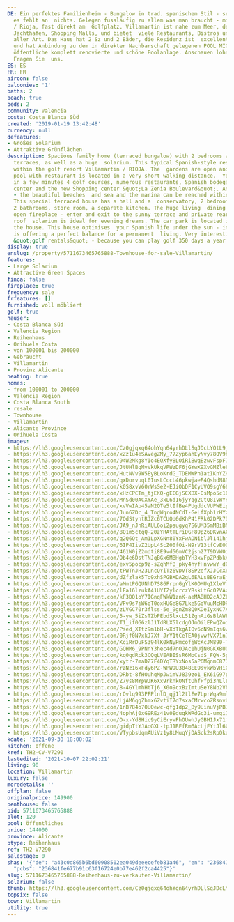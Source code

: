 ```yaml
---
DE: Ein perfektes Familienheim - Bungalow in trad. spanischem Stil - sehr gut eingerichtet,
  es fehlt an  nichts. Gelegen fussläufig zu allem was man braucht - mitten in Villamartin
  / Rioja, fast direkt am  Golfplatz. Villamartin ist nahe zum Meer, den Sandstränden,
  Jachthafen, Shopping Malls, und bietet  viele Restaurants, Bistros und Geschäfte
  aller Art. Das Haus hat 2 Sz und 2 Bäder, die Residenz ist  excellent gepflegt,
  und hat Anbindung zu dem in direkter Nachbarschaft gelegenen POOL MICAELA -  eine
  öffentliche komplett renovierte und schöne Poolanlage. Anschauen lohnt sich sehr.
  Fragen Sie  uns.
ES: ES
FR: FR
aircon: false
balconies: '1'
baths: 2
beach: true
beds: 2
community: Valencia
costa: Costa Blanca Süd
created: '2019-01-19 13:42:48'
currency: null
defeatures:
- Großes Solarium
- Attraktive Grünflächen
description: Spacious family home (terraced bungalow) with 2 bedrooms and several
  terraces, as well as a huge  solarium. This typical Spanish-style residence is located
  within the golf resort Villamartin / RIOJA. The  gardens are open and a lovely public
  pool with restaurant is located in a very short walking distance.  You can reach
  in a few minutes 4 golf courses, numerous restaurants, Spanish bodegas, the clubhouse,  fitness
  center and the new Shopping center &quot;La Zenia Boulevard&quot;. And before all
  - the beautiful beaches  and sea and the marina can be reached within 5 minutes.
  This special terraced house has a hall and a  conservatory, 2 bedrooms with terraces,
  2 bathrooms, store room, a separate kitchen. The huge living  dining comes with
  open fireplace - enter and exit to the sunny terrace and private rear garden. A
  roof  solarium is ideal for evening dreams. The car park is located in front of
  the house. This house optimises  your Spanish life under the sun - in and outside
  is offering a perfect balance for a permanent  living. Very interesting also for
  &quot;golf rentals&quot; - because you can play golf 350 days a year. Have a look.
display: true
enslug: /property/5711673465765888-Townhouse-for-sale-Villamartin/
features:
- Large Solarium
- Attractive Green Spaces
finca: false
fireplace: true
frequency: sale
frfeatures: []
furnished: voll möbliert
golf: true
hauser:
- Costa Blanca Süd
- Valencia Region
- Reihenhaus
- Orihuela Costa
- von 100001 bis 200000
- Gebraucht
- Villamartin
- Provinz Alicante
heating: true
homes:
- from 100001 to 200000
- Valencia Region
- Costa Blanca South
- resale
- Townhouse
- Villamartin
- Alicante Province
- Orihuela Costa
images:
- https://lh3.googleusercontent.com/Cz0gjqxq64ohYqn64yrhDLlSqJDcLYOtL9jP36TFooehaphx4wDeJiCjdjLpTG6sHiAMH-yu-Tdo4d9889emF_3MSe1bsTwylT8=w640-rj-e30-l100
- https://lh3.googleusercontent.com/xZz1u4eSAvegZMy_77Zyp6ahEyNvy78QV9hEUB6_2unZQfcMaAX5eRUqoXAGqa5f_yIxlbopBMWQKAO_F9z4gsSFDEPcLvVIWA=w640-rj-e30-l100
- https://lh3.googleusercontent.com/94W2Mkg8YIo4EQXfy8LOiRiBwqEzwvFspF7j6s3y81_ocskjtk7YzrU-0Y6vfkPV-fK4YFVDJykrcTCr3eR27rAzXlXR-DsWbsU=w640-rj-e30-l100
- https://lh3.googleusercontent.com/JtUHlBqMvVkUkqVPWzDF6jGYwX9XvGMZle8PAg6ECBQD4j28OJp2fcuLa2pwPbWcJI03pYIQ49fSP_rJCOhr3IZ34fYRHaH7=w640-rj-e30-l100
- https://lh3.googleusercontent.com/HutNVv9W5EyBLoKrdG_TDEMWPh1atIKnYZH4OfjVH5oqwqJbHoNXVSfvTXW2ku5-tEje6pNRX_RNMKwIwu32Ytn43fwEpOw_jA=w640-rj-e30-l100
- https://lh3.googleusercontent.com/qxDorvuqL0IusLCccL46pkwjaeP4QshdN8NMf1rSioYNDmjph0YPHbUKMcumg21hYAXlVnlCfNNThlGRycFUoKIXP0as2WWJZg=w640-rj-e30-l100
- https://lh3.googleusercontent.com/k0S8xvV60rWsSe2-EJiObDF1CyUVQ9sgY66B1j8Z5V0-F0oTgcfR6mct2IlwfpkIEo6pIecuxCvraJs5pRVbE2MWASNCMLVK_RI=w640-rj-e30-l100
- https://lh3.googleusercontent.com/xHzCPCTm_tjEKQ-gECGjSCXBX-OsMpo5c10nLFDApaR2NJE_EBiTeVABLzici-wJhzcyp0si5156rDWZ658s8CezLJ0i3oc17Q=w640-rj-e30-l100
- https://lh3.googleusercontent.com/MnSd00ACXYAe_3xL6d16jyYqg2CtQ8IvWYK0BYwJvuLiM88BnP7jAlmhh-9B-kzXc_uXvAxRAD-KqYuxgrf9PGWl8semb6PJ92c=w640-rj-e30-l100
- https://lh3.googleusercontent.com/xvVwIAp45aN2QTe5tIfBe4PUgddcVUPWEipgqVURbXMSJ9ZqRxUPKnKmO3AuecFvXJEJxU_lSBkER9FHDlpyRkI1nZfk16NE=w640-rj-e30-l100
- https://lh3.googleusercontent.com/Jun6ZDc_4_TngWqro4NCdI-GeLfXpb1rHYzpdekGv6Ve4j84x_dB2363XQkc1dsV8rvG2fDRexhmnehxKAfRZ-nHEtqk0oOSW_w=w640-rj-e30-l100
- https://lh3.googleusercontent.com/7QdStyntRJZc6TCUQU6dKhP41FRk02DPk7D6cg66lY8KYe6Qp_qWTswBPL_RiDPf5LAeLRjo4SP2DQ97gbBEI6QQCcHqCW93qQ=w640-rj-e30-l100
- https://lh3.googleusercontent.com/JA9_nJhRiAUL6oi2psugyq7S6UM35mMBiBN6U8DYtFJuHWmNUCnsGFswI96r6Rhanm9YNUsAFXY5MIrpDV5htaDv1Eld-Ji3Og=w640-rj-e30-l100
- https://lh3.googleusercontent.com/8O1m5ctqQ-20zYRAtTLriDGF89p26DKvnACX_itWlSu4pr3vvZ8NNhEfUE_4bTKo-9KhfoPa_n4BVMvJZUMu8uAoX37zSYHYTtI=w640-rj-e30-l100
- https://lh3.googleusercontent.com/q2Q6Qt_Am1LpXGNn80YxFwAONiblJl141hjFScl_Iq35D3WAhNDg-BRWklRF4Z8AeCmiMPHpP4GtmFmNOl_88gdyh0xk2mmTGA=w640-rj-e30-l100
- https://lh3.googleusercontent.com/6IP4IivZ2UpL4ScZ00fOi-N9rV13tfCvEOQZfXbdBoCEEVHjzO9l_jKpdOUkxYGbg43Qt8atTTiFXK9MXdXbNhpdZkXNxJ5bOQ=w640-rj-e30-l100
- https://lh3.googleusercontent.com/461W0jZ2mdti8E9vd56mVC2jsn27T9DVW0iPfA21cipzDpCN8RzKJtDFcgqZB5VeTAAkSVV14ot1du7DjPN7Ka4K0tzHskWj=w640-rj-e30-l100
- https://lh3.googleusercontent.com/Ob4e6DstTNJqBGx6MBHgbTYH3xvFpZPdbkVinhDBA8CjoJzG83IgagYXalFhOwlw7cHWYsarg8gTKfSRKfVOMmP_JhdFTM3sXzY=w640-rj-e30-l100
- https://lh3.googleusercontent.com/exv5pocp9z-sZqhMfB_pky4hyfHnvwwY_dGB7xQGQ9u11ZbvLU68QYaF07JTrDRC3LD8zktfMHxFs9kOAamSelPo_6MsWeic6w=w640-rj-e30-l100
- https://lh3.googleusercontent.com/tPWTnJH23LncQYiTz6VDVT8SP2efXJJCcXesrEMJ4WFVRvpbTHLP2g8VaW_VUpOxDChkGeYk9tRboerermvy0zYIUwLb-4jHug=w640-rj-e30-l100
- https://lh3.googleusercontent.com/dZfzlak5To9xhSPGBXDA2gL6EALsBEGraEjTg2uea69QdCV0GN1RKVqmLVMZRsw9Kvkpr00a3P1CZz0Jbstmf4DyxDVKZOERtEI=w640-rj-e30-l100
- https://lh3.googleusercontent.com/aMmtPGQUNhD7S86FrpnGgYlK0OMUq1XleVm5eB4n1KdWsWCF3oqFHMREjNJdcUz5fqWsXu_l8XkuyRVUjwBC_Ch9PqfXSFYsPQ=w640-rj-e30-l100
- https://lh3.googleusercontent.com/lFa16lzukA41UYIZylcrczYRskLtGcO2VAxzXKBivoHK3e1f6WsYSpaBmba7RwqTueoysnSA-Qr_8FxLCqbqNpg-uV14lFc8=w640-rj-e30-l100
- https://lh3.googleusercontent.com/kF3DQ1oY7IGnqFWkW1znK-aeMABHD2cAJZL8GH9b39PWgnR4MAlYZINFFJHFK0Pwmi3uEvrjHfmivLjaw6WdvFKNjGKgYzKHhRQ=w640-rj-e30-l100
- https://lh3.googleusercontent.com/VFv9s7jW6qT0oxHUGe8G7Lke5GqVuuMcHDRKANKEvO3_NAknH150DNiM_EZope2ZQBgZt7JBEdS17mDHZL1UlxPUkACzB7wH=w640-rj-e30-l100
- https://lh3.googleusercontent.com/zLVGC70r3flss-5e_9gnZm8Q0KDeIyxNC7AdTYzOCG35DVuqADYUv7jVCyRIbNB-q0ybA9tPzeH_jMEYdq-Pkj205_BLHNywMQ=w640-rj-e30-l100
- https://lh3.googleusercontent.com/5-yw_5iZsTZbPEbdSlxcL51ZghAiGsBlAWFkpoRTCsUJMFJcalfeLEIl-M4yWDpaZe4OauVr2KXZokXl-X2tcJ-gOFT4R4RjYw=w640-rj-e30-l100
- https://lh3.googleusercontent.com/T1_if0G6zlJ1TdRLX5lcdgOJmOilEPwQZoil33TpOlfGBGvpWqEXtgdSkd5zuQC2gMXWaYQBHmohf5dsQ03iXiXGnn0xiVrsyQ=w640-rj-e30-l100
- https://lh3.googleusercontent.com/Psed_XTtz9m1bH-vXdTkgAIQv6cN9mIqs6weXtdOVBYSNiAFFUFwRBG1X0yQthoWREIZa-dH8OslG6gKS0_SytgvkVr4Y_AQf9E=w640-rj-e30-l100
- https://lh3.googleusercontent.com/0Rjf0N7xkJ7Xf-JrY1tCeTEA0jvwfVX71n79q2L25NqAQ07-7mz6SNwkOtLGm08aMMIIfjn_9co40kD8CGit_SZOJQmnAHRflA=w640-rj-e30-l100
- https://lh3.googleusercontent.com/KciRrDuFS394lK0kNyPmcofjWcKcJM890-TdtxiA80BvpkJKmDZs_Bx6Er7pxsTV-fiFM6rJoNXxVFu7l9EHi8IGl6rXXKfj5A=w640-rj-e30-l100
- https://lh3.googleusercontent.com/GQHM6_9PNnY3hec4d7nOJAc1hUjN0GKXBUQSGz_bXS3bEpCyFhXAAsDMQnUircLDb26eUO7J3626nkGqpBNzW3Jo1jYL5MH6L3s=w640-rj-e30-l100
- https://lh3.googleusercontent.com/kq0qdRck3CQqLVEABISsR6MoCsdS_FQW-5piWXHPVRv8L52lPE6lh49w0XbXn159Uf7krqdaS20fzK3S5de2Y2d4Yf3_iFmn=w640-rj-e30-l100
- https://lh3.googleusercontent.com/xytr-7maDZ7F4DYqTRYxNos5aP6MqnmC873XC0joZry4PTMaJ4huskI5ZJqjmXDv7ROGARV8qWUU5qSvMmm8p-1ux2XQ0ef1=w640-rj-e30-l100
- https://lh3.googleusercontent.com/rzNz16xFdy6PZ-WPW9U3048EE9svkWbVHiGdXk47qY7OjZXy7d3DsJ2nd-kHfOaCtg9aAYBd8c1MsM7PX8wv1yxVBgct_ybx5g=w640-rj-e30-l100
- https://lh3.googleusercontent.com/DRbt-8fHOuhqMpJwimVJ839zo1_EK6iG97pg-TJ8lFPnt2aEe1jiXNUCnjwGPB0HmMAhJW5MIIr1B5ABkPy9N3T2t2r1D_to=w640-rj-e30-l100
- https://lh3.googleusercontent.com/Z7ys8MYpWJK6Xx9rknkONftOhfPfpi3nLlL5Du-iWSSLid6Qg47mRvAtKQ1STzCnxUJe-NPb-sRPwStyyRl8hu9RfFPJnoLVDg=w640-rj-e30-l100
- https://lh3.googleusercontent.com/8-4GYlmhHtTj6_X0o9cxBzImtuSeY8Nb2VboMVg0zFrhxpQqls3PAg4WOMc02fAGrhTBqg-XzDhaoDfqwIDnjR8HmTZmR3zYRFo=w640-rj-e30-l100
- https://lh3.googleusercontent.com/rQvlq993PFPlnlD_qj1l2tlEe7LprWqa9mlbbAtphNodtjfDUdUxCWKDoTYxFHUSuHiizIDPKFm-OeaJvAYjUoJUdBNOn-UZmA=w640-rj-e30-l100
- https://lh3.googleusercontent.com/LjAM6qgZhmx6ZvtiI7d7sxaCMrwcoZRsnvUtV4K57GNOaxCH2T4sJg6oanleX4echdv1GPvUben9tm7Qolt_UtzCcIzLquH7=w640-rj-e30-l100
- https://lh3.googleusercontent.com/1nB784o7OU0ewc-qfg1dp2_By9UinuVjPBJQxg_ilbD3p0Ni7p3CNlOCJwsMouolm1j07SLLHYQtzmBK2FCR6o0JWxo2i_nPdJE=w640-rj-e30-l100
- https://lh3.googleusercontent.com/4ophAj0xG9REz41v0EduqkWRdGc3i-umgiIrnjFUIucCccC9zCzUla2GkzO4kpGCuRd-mvjehiUU8npRa6wQhUbFQHmLW_vL=w640-rj-e30-l100
- https://lh3.googleusercontent.com/O-x-Yd8Hic9yCiErywFhOUwhJyGBH1Jx71fptTRxodliE9uGNnfKgdSNw4J2shIjTGSr_iqCXEObgVVPg_7URfBLgOUoXffdLw=w640-rj-e30-l100
- https://lh3.googleusercontent.com/gidpTtYJAoGXL-tpJ1BFfRm6AcLjFYtJl6CqqrYI9kF9rJeEPzK3sKHK-KyQf8RBva7lnL_CKEEPxr-vUjyoiK3HTM_QemA4=w640-rj-e30-l100
- https://lh3.googleusercontent.com/VTypbsUqmAUiVz1y8LMuqYjDASck2sRpQko6hxUin_qobnLmCesLvqWOI2cqKsfJlpq7ktjJwO-KVvWywz8rQy6LPN_Q9Z9aSg=w640-rj-e30-l100
kdate: '2021-09-30 18:00:02'
kitchen: offene
kref: TH2-CV-V7290
lastedited: '2021-10-07 22:02:21'
living: 90
location: Villamartin
luxury: false
moredetails: ''
offplan: false
originalprice: 149900
penthouse: false
pid: 5711673465765888
plot: 120
pool: öffentliches
price: 144000
province: Alicante
ptype: Reihenhaus
ref: TH2-V7290
salestage: 0
shas: '{"de": "a43c0d865b6bd60908502ea049deeecefeb81a46", "en": "236841fe677b91c63f16724e0b77e462f2ca4425",
  "pcbs": "236841fe677b91c63f16724e0b77e462f2ca4425"}'
slug: 5711673465765888-Reihenhaus-zu-verkaufen-Villamartin/
solarium: false
thumb: https://lh3.googleusercontent.com/Cz0gjqxq64ohYqn64yrhDLlSqJDcLYOtL9jP36TFooehaphx4wDeJiCjdjLpTG6sHiAMH-yu-Tdo4d9889emF_3MSe1bsTwylT8=w400-h240-n-rj-e30-l100
topsix: false
town: Villamartin
utility: true
---
```

